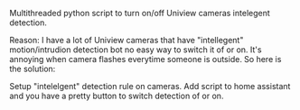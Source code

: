 Multithreaded python script to turn on/off Uniview cameras intelegent detection.

Reason: I have a lot of Uniview cameras that have "intellegent" motion/intrudion detection bot no easy way to switch it of or on.
It's annoying when camera flashes everytime someone is outside.
So here is the solution:

Setup "intelelgent" detection rule on cameras.
Add script to home assistant and you have a pretty button to switch detection of or on.


